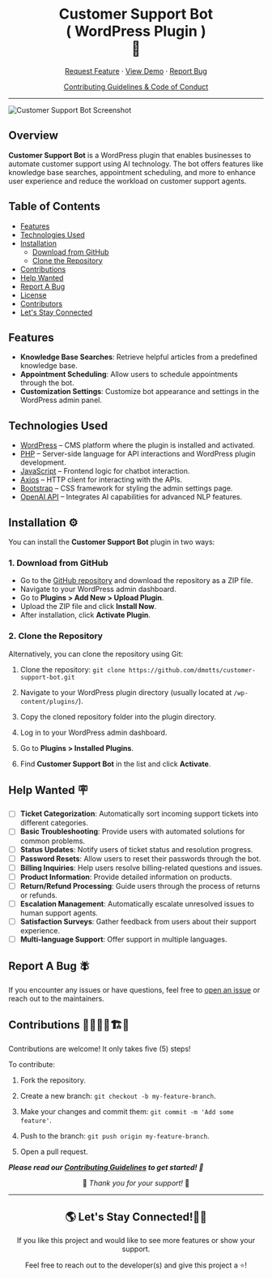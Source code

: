 <h1 align="center">
Customer Support Bot <br> <span>( WordPress Plugin )</span> <br> 👤
</h1>


<p align="center">
<a href="https://github.com/dmotts/customer-support-bot/issues/new?assignees=&labels=enhancement&projects=&template=feature_request.yml&title=%5BFeature+Request%5D+">Request Feature</a>
     ·
    <a href="https://shorturl.at/AZvWp" target="blank">View Demo</a>
    ·
    <a href="https://github.com/dmotts/customer-support-bot/issues/new?assignees=&labels=bug&projects=&template=bug_report.yml&title=%5BBug%5D+">Report Bug</a>
 
</p>

<p align="center"><a href="https://github.com/dmotts/customer-support-bot/blob/main/CONTRIBUTING.md">Contributing Guidelines & Code of Conduct</a></p>
 <hr>
 
![Customer Support Bot Screenshot](https://res.cloudinary.com/dzpafdvkm/image/upload/v1726858049/Portfolio/customer-support-bot-screenshot.png)

## Overview

**Customer Support Bot** is a WordPress plugin that enables businesses to automate customer support using AI technology. The bot offers features like knowledge base searches, appointment scheduling, and more to enhance user experience and reduce the workload on customer support agents.

## Table of Contents

- [Features](#features)
- [Technologies Used](#technologies-used)
- [Installation](#installation)
  - [Download from GitHub](#1-download-from-github)
  - [Clone the Repository](#2-clone-the-repository)
- [Contributions](#contributions)
- [Help Wanted](#help-wanted)
- [Report A Bug](#report-a-bug)
- [License](#license)
- [Contributors](#contributors)
- [Let's Stay Connected](#lets-stay-connected)

## Features 

- **Knowledge Base Searches**: Retrieve helpful articles from a predefined knowledge base.
- **Appointment Scheduling**: Allow users to schedule appointments through the bot.
- **Customization Settings**: Customize bot appearance and settings in the WordPress admin panel.

## Technologies Used  

- [WordPress](https://wordpress.org/) – CMS platform where the plugin is installed and activated.
- [PHP](https://www.php.net/) – Server-side language for API interactions and WordPress plugin development.
- [JavaScript](https://developer.mozilla.org/en-US/docs/Web/JavaScript) – Frontend logic for chatbot interaction.
- [Axios](https://axios-http.com/docs/intro) – HTTP client for interacting with the APIs.
- [Bootstrap](https://getbootstrap.com/) – CSS framework for styling the admin settings page.
- [OpenAI API](https://beta.openai.com/docs/) – Integrates AI capabilities for advanced NLP features.

## Installation ⚙️

You can install the **Customer Support Bot** plugin in two ways:

### 1. Download from GitHub

- Go to the [GitHub repository](https://github.com/dmotts/customer-support-bot) and download the repository as a ZIP file.
- Navigate to your WordPress admin dashboard.
- Go to **Plugins > Add New > Upload Plugin**.
- Upload the ZIP file and click **Install Now**.
- After installation, click **Activate Plugin**.

### 2. Clone the Repository

Alternatively, you can clone the repository using Git:

1. Clone the repository: `git clone https://github.com/dmotts/customer-support-bot.git`

2. Navigate to your WordPress plugin directory (usually located at `/wp-content/plugins/`).

3. Copy the cloned repository folder into the plugin directory.

4. Log in to your WordPress admin dashboard.

5. Go to **Plugins > Installed Plugins**.

6. Find **Customer Support Bot** in the list and click **Activate**.

## Help Wanted 🪧

- [ ] **Ticket Categorization**: Automatically sort incoming support tickets into different categories.
- [ ] **Basic Troubleshooting**: Provide users with automated solutions for common problems.
- [ ] **Status Updates**: Notify users of ticket status and resolution progress.
- [ ] **Password Resets**: Allow users to reset their passwords through the bot.
- [ ] **Billing Inquiries**: Help users resolve billing-related questions and issues.
- [ ] **Product Information**: Provide detailed information on products.
- [ ] **Return/Refund Processing**: Guide users through the process of returns or refunds.
- [ ] **Escalation Management**: Automatically escalate unresolved issues to human support agents.
- [ ] **Satisfaction Surveys**: Gather feedback from users about their support experience.
- [ ] **Multi-language Support**: Offer support in multiple languages.

## Report A Bug 🪰

If you encounter any issues or have questions, feel free to [open an issue](https://github.com/dmotts/customer-support-bot/issues/new?assignees=&labels=bug&projects=&template=bug_report.yml&title=%5BBug%5D+) or reach out to the maintainers.


## Contributions 🧑‍🔧👷‍♀️🏗️🏢

Contributions are welcome! It only takes five (5) steps!

To contribute:

1) Fork the repository.

2) Create a new branch: `git checkout -b my-feature-branch`.

3) Make your changes and commit them: `git commit -m 'Add some feature'`.

4) Push to the branch: `git push origin my-feature-branch`.

5) Open a pull request.

***Please read our [Contributing Guidelines](CONTRIBUTING.md) to get started! 🚀***

<p align="center">🫶 <em>Thank you for your support! </em>🙌 </p>

<!--
<h2 align="center">✨ Contributors ✨ </h2>

<div align="center">
[Daley Mottley (dmotts)](https://github.com/dmotts)
</div>

<h2 align="center"> 🌟 Supporters 🌟 </h2>
-->
<hr>

<h2 align="center"> 🌎 Let's Stay Connected!🫸🫷 </h2>

<p align="center"> If you like this project and would like to see more features or show your support.</p>
<p align="center"> Feel free to reach out to the developer(s) and give this project a ⭐!</p>


